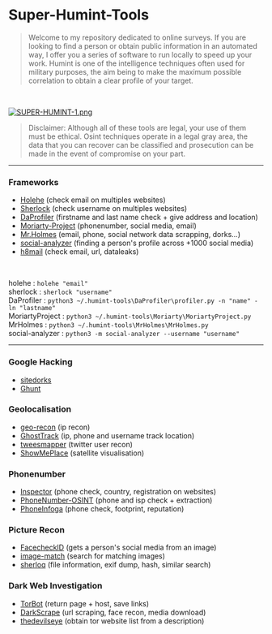 # Super-Humint-Tools

> Welcome to my repository dedicated to online surveys. If you are looking to find a person or obtain public information in an automated way, I offer you a series of software to run locally to speed up your work. Humint is one of the intelligence techniques often used for military purposes, the aim being to make the maximum possible correlation to obtain a clear profile of your target.

</br>

[![SUPER-HUMINT-1.png](https://i.postimg.cc/TYQvjMpG/SUPER-HUMINT-1.png)](https://postimg.cc/crKzZzR5)

> Disclaimer: Although all of these tools are legal, your use of them must be ethical. Osint techniques operate in a legal gray area, the data that you can recover can be classified and prosecution can be made in the event of compromise on your part.

---

### Frameworks

- [Holehe](https://github.com/megadose/holehe) (check email on multiples websites)
- [Sherlock](https://github.com/sherlock-project/sherlock) (check username on multiples websites)
- [DaProfiler](https://github.com/daprofiler/Daprofiler) (firstname and last name check + give address and location)
- [Moriarty-Project](https://github.com/AzizKpln/Moriarty-Project) (phonenumber, social media, email)
- [Mr.Holmes](https://github.com/Lucksi/Mr.Holmes) (email, phone, social network data scrapping, dorks...)
- [social-analyzer](https://github.com/qeeqbox/social-analyzer) (finding a person's profile across +1000 social media)
- [h8mail](https://github.com/khast3x/h8mail) (check email, url, dataleaks)

</br>

holehe : ```holehe "email"``` \
sherlock : ```sherlock "username"``` \
DaProfiler : ```python3 ~/.humint-tools\DaProfiler\profiler.py -n "name" -ln "lastname"``` \
MoriartyProject : ```python3 ~/.humint-tools\Moriarty\MoriartyProject.py``` \
MrHolmes : ```python3 ~/.humint-tools\MrHolmes\MrHolmes.py``` \
social-analyzer : ```python3 -m social-analyzer --username "username"```

---

### Google Hacking

- [sitedorks](https://github.com/Zarcolio/sitedorks)
- [Ghunt](https://github.com/mxrch/GHunt)

### Geolocalisation

- [geo-recon](https://github.com/radioactivetobi/geo-recon) (ip recon)
- [GhostTrack](https://github.com/HunxByts/GhostTrack) (ip, phone and username track location)
- [tweesmapper](https://github.com/r3mlab/tweetsmapper) (twitter user recon)
- [ShowMePlace](https://github.com/OSINT-mindset/ShowMePlace) (satellite visualisation)

### Phonenumber

- [Inspector](https://github.com/N0rz3/Inspector) (phone check, country, registration on websites)
- [PhoneNumber-OSINT](https://github.com/spider863644/PhoneNumber-OSINT) (phone and isp check + extraction)
- [PhoneInfoga](https://github.com/Trena13/PhoneInfoga) (phone check, footprint, reputation)

### Picture Recon

- [FacecheckID](https://facecheck.id/) (gets a person's social media from an image)
- [image-match](https://github.com/rhsimplex/image-match) (search for matching images)
- [sherloq](https://github.com/GuidoBartoli/sherloq) (file information, exif dump, hash, similar search)

### Dark Web Investigation

- [TorBot](https://github.com/DedSecInside/TorBot) (return page + host, save links)
- [DarkScrape](https://github.com/itsmehacker/DarkScrape) (url scraping, face recon, media download)
- [thedevilseye](https://github.com/rly0nheart/thedevilseye) (obtain tor website list from a description)
